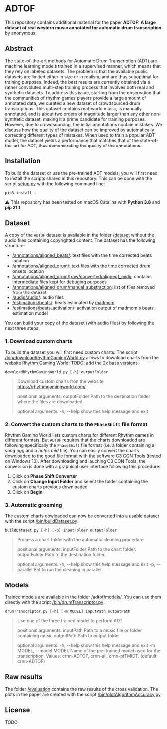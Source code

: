 # ADTOF
This repository contains additional material for the paper **ADTOF: A large dataset of real western music annotated for automatic drum transcription** by anonymous.

## Abstract
The state-of-the-art methods for Automatic Drum Transcription (ADT) are machine learning models trained in a supervised manner, which means that they rely on labeled datasets. The problem is that the available public datasets are limited either in size or in realism, and are thus suboptimal for training purposes. Indeed, the best results are currently obtained via a rather convoluted multi-step training process that involves both real and synthetic datasets. To address this issue, starting from the observation that the communities of rhythm games players provide a large amount of annotated data, we curated a new dataset of crowdsourced drum transcriptions. This dataset contains real-world music, is manually annotated, and is about two orders of magnitude larger than any other non-synthetic dataset, making it a prime candidate for training purposes. However, due to crowdsourcing, the initial annotations contain mistakes. We discuss how the quality of the dataset can be improved by automatically correcting different types of mistakes. When used to train a popular ADT model, the dataset yields a performance that matches that of the state-of-the-art for ADT, thus demonstrating the quality of the annotations.

## Installation
To build the dataset or use the pre-trained ADT models, you will first need to install the scripts shared in this repository. This can be done with the script [setup.py](./setup.py) with the following command line:

    pip3 install .

:warning: This repository has been tested on macOS Catalina with **Python 3.8** and **pip 21.1**.


## Dataset
A copy of the `ADTOF` dataset is available in the folder [/dataset](/dataset) without the audio files containing copyrighted content. The dataset has the following structure:
- [/annotations/aligned_beats/](./dataset/annotations/aligned_beats/): text files with the time corrected beats location
- [/annotations/aligned_drum/](./dataset/annotations/aligned_drum/): text files with the time corrected drum onsets location
- [/annotations/aligned_drum/[raw/converted/aligned]_midi/](./dataset/annotations/): contains intermediate files kept for debuging purposes
- [/annotations/aligned_drum/manual_substraction](./dataset/annotations/manual_substraction): list of files removed from the dataset 
- [/audio/audio/](./dataset/audio/audio): audio files 
- [/estimations/beats/](./dataset/estimations/beats): beats estimated by [madmom](https://github.com/CPJKU/madmom)
- [/estimations/beats_activation/](./dataset/estimations/beats_activation): activation output of madmom's beats estimation model

You can build your copy of the dataset (with audio files) by following the next three steps.

### 1. Download custom charts
To build the dataset you will first need custom charts. The script [/bin/downloadRhythmGamingWorld.py](/bin/downloadRhythmGamingWorld.py) allows to download charts from the website [Rhythm Gaming World](https://rhythmgamingworld.com/):
TODO: add the 2x bass versions

    downloadRhythmGamingWorld.py [-h] outputFolder

> Download custom charts fron the website https://rhythmgamingworld.com/
> 
> positional arguments:
>     outputFolder  Path to the destination folder where the files are downloaded.
> 
> optional arguments:
>     -h, --help    show this help message and exit

### 2. Convert the custom charts to the `PhaseShift` file format
Rhythm Gaming World lists custom charts for different Rhythm games in different formats. But `ADTOF` requires that the charts downloaded are following specifically the `PhaseShift` file format (i.e. a folder containing a *song.ogg* and a *notes.mid* file). You can easily convert the charts downloaded to the good file format with the software [C3 CON Tools](https://rhythmgamingworld.com/forums/topic/c3-con-tools-v401-8142020-weve-only-just-begun/) (tested on Windows 10). After downloading and lauching C3 CON Tools, the conversion is done with a graphical user interface following this procedure:
1. Click on **Phase Shift Converter**
2. Click on **Change Input Folder** and select the folder containing the custom charts previous downloaded
3. Click on **Begin**

### 3. Automatic grooming
The custom charts dowloaded can now be converted into a usable dataset with the script [/bin/buildDataset.py](/bin/buildDataset.py):

    buildDataset.py [-h] [-p] inputFolder outputFolder

> Process a chart folder with the automatic cleaning procedure
> 
> positional arguments:
> inputFolder     Path to the chart folder.
> outputFolder    Path to the destination folder.
> 
> optional arguments:
> -h, --help      show this help message and exit
> -p, --parallel  Set to run the cleaning in parallel


## Models
Trained models are available in the folder [/adtof/models/](./adtof/models). You can use them directly with the script [/bin/drumTranscriptor.py](/bin/drumTranscriptor.py):

    drumTranscriptor.py [-h] [-m MODEL] inputPath outputPath

> Use one of the three trained model to perform ADT
> 
> positional arguments:
>     inputPath             Path to a music file or folder containing music
>     outputPath            Path to output folder
> 
> optional arguments:
>     -h, --help            show this help message and exit
>     -m MODEL, --model MODEL
>                         Name of the pre-trained model used for the transcription. Values: crnn-ADTOF,
>                         crnn-all, crnn-ptTMIDT. (default: crnn-ADTOF)

## Raw results
The folder [/evaluation](./evaluation) contains the raw results of the cross validation. The plots in the paper are created with the script [/bin/plotAlgorithmAccuracy.py](/bin/plotAlgorithmAccuracy.py).

## License
TODO